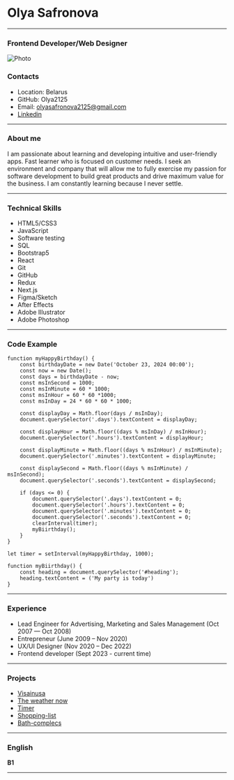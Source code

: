 # **Olya Safronova**
---
### Frontend Developer/Web Designer
![Photo](/rsschool-cv/avatar/photo.png)
### Contacts
* Location: Belarus
* GitHub: Olya2125
* Email: olyasafronova2125@gmail.com
* [Linkedin](https://www.linkedin.com/in/olya-safronova-42b560190/)

---

### About me

I am passionate about learning and developing intuitive and user-friendly apps. Fast learner who is focused on customer needs. I seek an environment and company that will allow me to fully exercise my passion for software development to build great products and drive maximum value for the business. I am constantly learning because I never settle.

---

### Technical Skills
* HTML5/CSS3
* JavaScript 
* Software testing
* SQL
* Bootstrap5
* React
* Git
* GitHub
* Redux
* Next.js
* Figma/Sketch
* After Effects
* Adobe Illustrator
* Adobe Photoshop

---

### Code Example

```
function myHappyBirthday() {
    const birthdayDate = new Date('October 23, 2024 00:00');
    const now = new Date();
    const days = birthdayDate - now;
    const msInSecond = 1000;
    const msInMinute = 60 * 1000;
    const msInHour = 60 * 60 *1000;
    const msInDay = 24 * 60 * 60 * 1000;

    const displayDay = Math.floor(days / msInDay);
    document.querySelector('.days').textContent = displayDay;

    const displayHour = Math.floor((days % msInDay) / msInHour);
    document.querySelector('.hours').textContent = displayHour;

    const displayMinute = Math.floor((days % msInHour) / msInMinute);
    document.querySelector('.minutes').textContent = displayMinute;

    const displaySecond = Math.floor((days % msInMinute) / msInSecond);
    document.querySelector('.seconds').textContent = displaySecond;

    if (days <= 0) {
        document.querySelector('.days').textContent = 0;
        document.querySelector('.hours').textContent = 0;
        document.querySelector('.minutes').textContent = 0;
        document.querySelector('.seconds').textContent = 0;
        clearInterval(timer);
        myBiirthday();
    }
}

let timer = setInterval(myHappyBirthday, 1000);

function myBiirthday() {
    const heading = document.querySelector('#heading');
    heading.textContent = ('My party is today')
}
```
---

### Experience

* Lead Engineer for Advertising, Marketing and Sales Management  (Oct 2007 — Oct 2008)  
* Entrepreneur (June 2009  – Nov 2020)  
* UX/UI Designer (Nov 2020  – Dec 2022)
* Frontend developer (Sept 2023 - current time)

---

### Projects 

* [Visainusa](https://visainusa.com/)
* [The weather now](https://mobile-app-weather.glitch.me/)
* [Timer](https://kitchen-timer-by-olya-safronova.glitch.me/)
* [Shopping-list](https://my-shopping-list---by-olya-safronova.glitch.me/)
* [Bath-complecs](https://bath-complecs-hogshead.glitch.me/)

---

### English

**B1**

---





